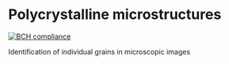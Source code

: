 # Polycrystalline microstructures

[![BCH  compliance](https://bettercodehub.com/edge/badge/CsatiZoltan/Polycrystalline-microstructures?branch=master)](https://bettercodehub.com/)

Identification of individual grains in microscopic images



